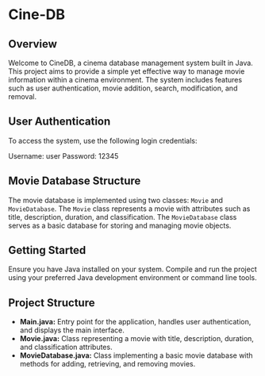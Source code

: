 # Cine-DB

## Overview

Welcome to CineDB, a cinema database management system built in Java. This project aims to provide a simple yet effective way to manage movie information within a cinema environment. The system includes features such as user authentication, movie addition, search, modification, and removal.

## User Authentication

To access the system, use the following login credentials:

Username: user
Password: 12345

## Movie Database Structure

The movie database is implemented using two classes: `Movie` and `MovieDatabase`. The `Movie` class represents a movie with attributes such as title, description, duration, and classification. The `MovieDatabase` class serves as a basic database for storing and managing movie objects.

## Getting Started

Ensure you have Java installed on your system. Compile and run the project using your preferred Java development environment or command line tools.

## Project Structure

- **Main.java:** Entry point for the application, handles user authentication, and displays the main interface.
- **Movie.java:** Class representing a movie with title, description, duration, and classification attributes.
- **MovieDatabase.java:** Class implementing a basic movie database with methods for adding, retrieving, and removing movies.





